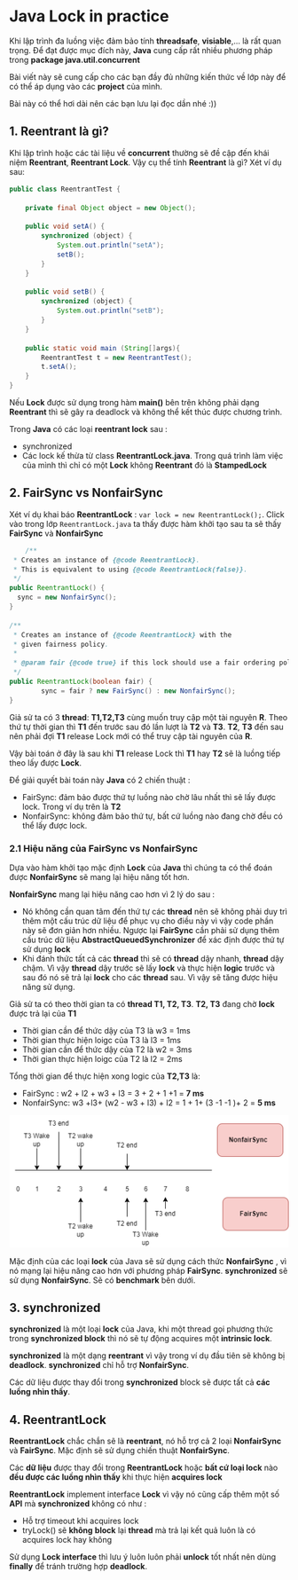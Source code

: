 # Java Lock in practice

Khi lập trình đa luồng việc đảm bảo tính **threadsafe**, **visiable**,... là rất quan trọng.
Để đạt được mục đích này, **Java** cung cấp rất nhiều phương pháp trong **package java.util.concurrent**

Bài viết này sẽ cung cấp cho các bạn đầy đủ những kiến thức về lớp này để có thể áp dụng vào các **project** của mình.

Bài này có thể hơi dài nên các bạn lưu lại đọc dần nhé :))

## 1. Reentrant là gì?
Khi lập trình hoặc các tài liệu về **concurrent** thường sẽ đề cập đến khái niệm **Reentrant**, **Reentrant Lock**.
Vậy cụ thể tính **Reentrant** là gì? Xét ví dụ sau:

```java
public class ReentrantTest {
 
    private final Object object = new Object();
 
    public void setA() {
        synchronized (object) {
            System.out.println("setA");
            setB();
        }
    }
 
    public void setB() {
        synchronized (object) {
            System.out.println("setB");
        }
    }
 
    public static void main (String[]args){
        ReentrantTest t = new ReentrantTest();
        t.setA();
    }
}
```
Nếu **Lock** được sử dụng trong hàm **main()** bên trên không phải dạng **Reentrant** thì sẽ gây ra deadlock và không thể kết thúc được chương trình.

Trong **Java** có các loại **reentrant lock** sau :
- synchronized  
- Các lock kế thừa từ class **ReentrantLock.java**. Trong quá trình làm việc của mình thì chỉ có một **Lock** không **Reentrant** đó là **StampedLock**

## 2. FairSync vs NonfairSync
Xét ví dụ khai báo **ReentrantLock** : `var lock = new ReentrantLock();`. Click vào trong lớp `ReentrantLock.java` ta thấy được hàm khởi tạo sau ta sẽ thấy **FairSync** và **NonfairSync**

```java
    /**
 * Creates an instance of {@code ReentrantLock}.
 * This is equivalent to using {@code ReentrantLock(false)}.
 */
public ReentrantLock() {
  sync = new NonfairSync();
}

/**
 * Creates an instance of {@code ReentrantLock} with the
 * given fairness policy.
 *
 * @param fair {@code true} if this lock should use a fair ordering policy
 */
public ReentrantLock(boolean fair) {
        sync = fair ? new FairSync() : new NonfairSync();
}

```
Giả sử ta có 3 **thread**: **T1,T2,T3** cùng muốn truy cập một tài nguyên **R**. Theo thứ tự thời gian thì **T1** đến trước sau đó lần lượt là **T2** và **T3**.
**T2**, **T3** đến sau nên phải đợi **T1** release Lock mới có thể truy cập tài nguyên của **R**.

Vậy bài toán ở đây là sau khi **T1** release Lock thì **T1** hay **T2** sẽ là luồng tiếp theo lấy được **Lock**.

Để giải quyết bài toán này **Java** có 2 chiến thuật :
+ FairSync: đảm bảo được thứ tự luồng nào chờ lâu nhất thì sẽ lấy được lock. Trong ví dụ trên là **T2**
+ NonfairSync: không đảm bảo thứ tự, bất cứ luồng nào đang chờ đều có thể lấy được lock.

### 2.1 Hiệu năng của FairSync vs NonfairSync
Dựa vào hàm khởi tạo mặc định **Lock** của **Java** thì chúng ta có thể đoán được **NonfairSync** sẽ mang lại hiệu năng tốt hơn.

**NonfairSync** mang lại hiệu năng cao hơn vì 2 lý do sau :
- Nó không cần quan tâm đến thứ tự các **thread** nên sẽ không phải duy trì thêm một cấu trúc dữ liệu để phục vụ cho điều này 
vì vậy code phần này sẽ đơn giản hơn nhiều. Ngược lại **FairSync** cần phải sử dụng thêm cấu trúc dữ liệu **AbstractQueuedSynchronizer** để xác định được thứ tự sử dụng **lock**
- Khi đánh thức tất cả các **thread** thì sẽ có **thread** dậy nhanh, **thread** dậy chậm. 
Vì vậy **thread** dậy trước sẽ lấy **lock** và thực hiện **logic** trước và sau đó nó sẽ trả lại **lock** cho các **thread** sau. Vì vậy sẽ tăng được hiệu năng sử dụng.

Giả sử ta có theo thời gian ta có **thread T1, T2, T3**. **T2, T3** đang chờ **lock** được trả lại của **T1**
- Thời gian cần để thức dậy của T3 là w3 = 1ms
- Thời gian thực hiện loigc của T3 là l3 = 1ms
- Thời gian cần để thức dậy của T2 là w2 = 3ms
- Thời gian thực hiện loigc của T2 là l2 = 2ms
  
Tổng thời gian để thực hiện xong logic của **T2,T3** là:
- FairSync : w2 + l2 + w3 + l3 = 3 + 2 + 1 +1 = **7 ms**
- NonfairSync: w3 +l3+ (w2 - w3 + l3) + l2 = 1 + 1+ (3 -1 -1 )+ 2 = **5 ms**

![fair vs non fair](fairNonFair.png)

Mặc định của các loại **lock** của Java sẽ sử dụng cách thức **NonfairSync** , vì nó mạng lại hiệu năng cao hơn với phương pháp **FairSync**.
**synchronized** sẽ sử dụng **NonfairSync**. Sẽ có **benchmark** bên dưới.

## 3. synchronized 
**synchronized**  là một loại **lock** của Java, khi một thread gọi phương thức trong **synchronized block** thì nó sẽ tự động acquires một **intrinsic lock**.

**synchronized** là một dạng **reentrant** vì vậy trong ví dụ đầu tiên sẽ không bị **deadlock**. **synchronized**  chỉ hỗ trợ **NonfairSync**.

Các dữ liệu được thay đổi trong **synchronized**  block sẽ được tất cả **các luồng nhìn thấy**.

## 4. ReentrantLock
**ReentrantLock** chắc chắn sẽ là **reentrant**, nó hỗ trợ cả 2 loại **NonfairSync** và **FairSync**. Mặc định sẽ sử dụng chiến thuật **NonfairSync**.

Các **dữ liệu** được thay đổi trong **ReentrantLock** hoặc **bất cứ loại lock** nào **đều được các luồng nhìn thấy** khi thực hiện **acquires lock**

**ReentrantLock** implement interface **Lock** vì vậy nó cũng cấp thêm một số **API** mà **synchronized** không có như :
- Hỗ trợ timeout khi acquires lock
- tryLock() sẽ **không** **block** lại **thread** mà trả lại kết quả luôn là có acquires lock hay không

Sử dụng **Lock interface** thì lưu ý luôn luôn phải **unlock** tốt nhất nên dùng **finally** để tránh trường hợp **deadlock**.









